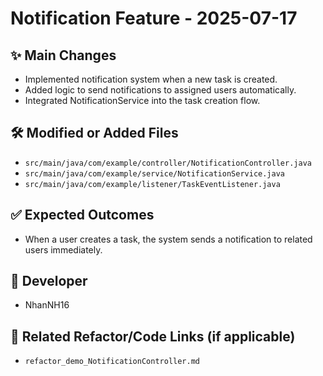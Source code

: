# Notification Feature - 2025-07-17

## ✨ Main Changes

- Implemented notification system when a new task is created.
- Added logic to send notifications to assigned users automatically.
- Integrated NotificationService into the task creation flow.

## 🛠️ Modified or Added Files

- `src/main/java/com/example/controller/NotificationController.java`
- `src/main/java/com/example/service/NotificationService.java`
- `src/main/java/com/example/listener/TaskEventListener.java`

## ✅ Expected Outcomes

- When a user creates a task, the system sends a notification to related users immediately.

## 👤 Developer

- NhanNH16

## 🔁 Related Refactor/Code Links (if applicable)

- `refactor_demo_NotificationController.md`
